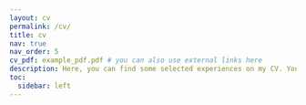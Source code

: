 ```yaml
---
layout: cv
permalink: /cv/
title: cv
nav: true
nav_order: 5
cv_pdf: example_pdf.pdf # you can also use external links here
description: Here, you can find some selected experiences on my CV. You can also download a more detailed version by clicking the .pdf buttom above!
toc:
  sidebar: left
---
```

